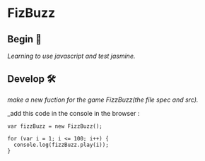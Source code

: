 # FizBuzz
## Begin 🔩
_Learning to use javascript and test jasmine._
## Develop  🛠️
_make a new fuction for the game FizzBuzz(the file spec and src)._

_add this code in the console in the browser :
```
var fizzBuzz = new FizzBuzz();

for (var i = 1; i <= 100; i++) {
  console.log(fizzBuzz.play(i));
}
```
